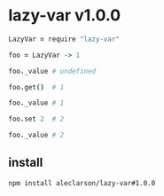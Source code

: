
# lazy-var v1.0.0

```coffee
LazyVar = require "lazy-var"

foo = LazyVar -> 1

foo._value # undefined

foo.get()  # 1

foo._value # 1

foo.set 2  # 2

foo._value # 2
```

## install

```sh
npm install aleclarson/lazy-var#1.0.0
```
